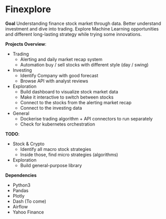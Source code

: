 # Finexplore

**Goal**
Understanding finance stock market through data. Better understand investment and dive into trading. Explore Machine Learning opportunities and different long-lasting strategy while trying some innovations.

**Projects Overview**:
- Trading
    - Alerting and daily market recap system
    - Automation buy / sell stocks with different style (day / swing)
- Investing
    - Identify Company with good forecast
    - Browse API with analyst reviews
- Exploration
    - Build dashboard to visualize stock market data
    - Make it interactive to switch between stocks
    - Connect to the stocks from the alerting market recap
    - Connect to the investing data
- General
    - Dockerise trading algorithm + API connectors to run separately
    - Check for kubernetes orchestration

**TODO**:
- Stock & Crypto
    - Identify all macro stock strategies
    - Inside those, find micro strategies (algorithms)
- Exploration
    - Build general-purpose library 

**Dependencies**
- Python3
- Pandas
- Plotly
- Dash (To come)
- Airflow
- Yahoo Finance
